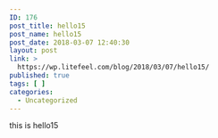 ```yaml
---
ID: 176
post_title: hello15
post_name: hello15
post_date: 2018-03-07 12:40:30
layout: post
link: >
  https://wp.litefeel.com/blog/2018/03/07/hello15/
published: true
tags: [ ]
categories:
  - Uncategorized
---
```

this is hello15
